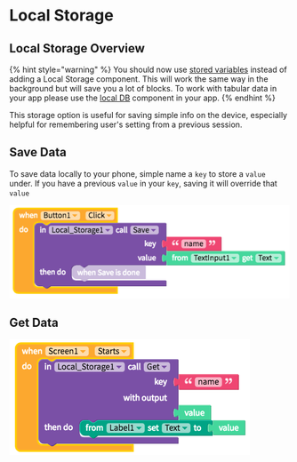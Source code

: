 # Local Storage

## Local Storage Overview

{% hint style="warning" %}
You should now use [stored variables](variables.md#app-stored-and-cloud-variables) instead of adding a Local Storage component. This will work the same way in the background but will save you a lot of blocks. To work with tabular data in your app please use the [local DB](local-db.md) component in your app.
{% endhint %}

This storage option is useful for saving simple info on the device, especially helpful for remembering user's setting from a previous session.

## Save Data

To save data locally to your phone, simple name a `key` to store a `value` under. If you have a previous `value` in your `key`, saving it will override that `value`

![](.gitbook/assets/local-storage-fig-1.png)

## Get Data

![](.gitbook/assets/local-storage-fig-2.png)

